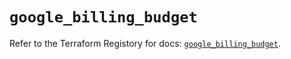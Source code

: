 # `google_billing_budget`

Refer to the Terraform Registory for docs: [`google_billing_budget`](https://registry.terraform.io/providers/hashicorp/google-beta/4.72.0/docs/resources/google_billing_budget).
